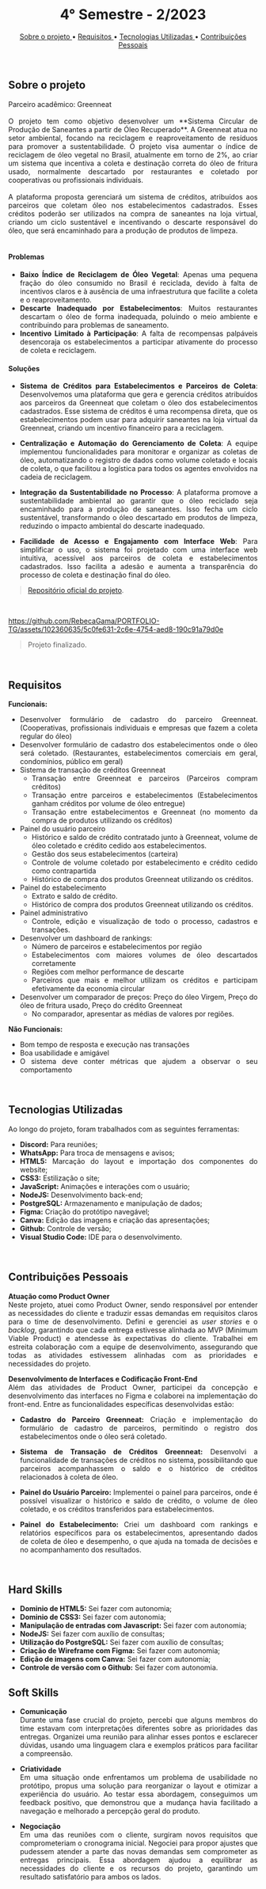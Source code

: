 <h1 align="center"> 4° Semestre - 2/2023 </h1>
<p align="center">
  <a href ="#sobre-o-projeto"> Sobre o projeto  </a>  • 
  <a href ="#requisitos"> Requisitos </a>  • 
  <a href ="#tecnologias-utilizadas"> Tecnologias Utilizadas </a>  •
  <a href ="#contribuições-pessoais"> Contribuições Pessoais </a>  
</p>

<br>

## Sobre o projeto 

<div align="justify">
  Parceiro acadêmico: Greenneat
  <br><br>
  O projeto tem como objetivo desenvolver um **Sistema Circular de Produção de Saneantes a partir de Óleo Recuperado**. A Greenneat atua no setor ambiental, focando na reciclagem e reaproveitamento de resíduos para promover a sustentabilidade. O projeto visa aumentar o índice de reciclagem de óleo vegetal no Brasil, atualmente em torno de 2%, ao criar um sistema que incentiva a coleta e destinação correta do óleo de fritura usado, normalmente descartado por restaurantes e coletado por cooperativas ou profissionais individuais.
  <br><br>
  A plataforma proposta gerenciará um sistema de créditos, atribuídos aos parceiros que coletam óleo nos estabelecimentos cadastrados. Esses créditos poderão ser utilizados na compra de saneantes na loja virtual, criando um ciclo sustentável e incentivando o descarte responsável do óleo, que será encaminhado para a produção de produtos de limpeza.

<div><br>

#### Problemas

- **Baixo Índice de Reciclagem de Óleo Vegetal**: Apenas uma pequena fração do óleo consumido no Brasil é reciclada, devido à falta de incentivos claros e à ausência de uma infraestrutura que facilite a coleta e o reaproveitamento.
- **Descarte Inadequado por Estabelecimentos**: Muitos restaurantes descartam o óleo de forma inadequada, poluindo o meio ambiente e contribuindo para problemas de saneamento.
- **Incentivo Limitado à Participação**: A falta de recompensas palpáveis desencoraja os estabelecimentos a participar ativamente do processo de coleta e reciclagem.

#### Soluções

- **Sistema de Créditos para Estabelecimentos e Parceiros de Coleta**: Desenvolvemos uma plataforma que gera e gerencia créditos atribuídos aos parceiros da Greenneat que coletam o óleo dos estabelecimentos cadastrados. Esse sistema de créditos é uma recompensa direta, que os estabelecimentos podem usar para adquirir saneantes na loja virtual da Greenneat, criando um incentivo financeiro para a reciclagem.
  
- **Centralização e Automação do Gerenciamento de Coleta**: A equipe implementou funcionalidades para monitorar e organizar as coletas de óleo, automatizando o registro de dados como volume coletado e locais de coleta, o que facilitou a logística para todos os agentes envolvidos na cadeia de reciclagem.
  
- **Integração da Sustentabilidade no Processo**: A plataforma promove a sustentabilidade ambiental ao garantir que o óleo reciclado seja encaminhado para a produção de saneantes. Isso fecha um ciclo sustentável, transformando o óleo descartado em produtos de limpeza, reduzindo o impacto ambiental do descarte inadequado.

- **Facilidade de Acesso e Engajamento com Interface Web**: Para simplificar o uso, o sistema foi projetado com uma interface web intuitiva, acessível aos parceiros de coleta e estabelecimentos cadastrados. Isso facilita a adesão e aumenta a transparência do processo de coleta e destinação final do óleo.
  
> [Repositório oficial do projeto](https://github.com/atomofatec/API-GREENNEAT).

<br>

https://github.com/RebecaGama/PORTFOLIO-TG/assets/102360635/5c0fe631-2c6e-4754-aed8-190c91a79d0e

> Projeto finalizado.

<br>
  
## Requisitos 
 
**Funcionais:**<br>
- Desenvolver formulário de cadastro do parceiro Greenneat. (Cooperativas, profissionais individuais e empresas que fazem a coleta regular do óleo)
- Desenvolver formulário de cadastro dos estabelecimentos onde o óleo será coletado. (Restaurantes, estabelecimentos comerciais em geral, condomínios, público em geral)
- Sistema de transação de créditos Greenneat
  - Transação entre Greenneat e parceiros (Parceiros compram créditos)
  - Transação entre parceiros e estabelecimentos (Estabelecimentos ganham créditos por volume de óleo entregue)
  - Transação entre estabelecimentos e Greenneat (no momento da compra de produtos utilizando os créditos)
- Painel do usuário parceiro
  - Histórico e saldo de crédito contratado junto à Greenneat, volume de óleo coletado e crédito cedido aos estabelecimentos.
  - Gestão dos seus estabelecimentos (carteira)
  - Controle de volume coletado por estabelecimento e crédito cedido como contrapartida
  - Histórico de compra dos produtos Greenneat utilizando os créditos.
- Painel do estabelecimento
  - Extrato e saldo de crédito.
  - Histórico de compra dos produtos Greenneat utilizando os créditos.
- Painel administrativo
  - Controle, edição e visualização de todo o processo, cadastros e transações.
- Desenvolver um dashboard de rankings:
  - Número de parceiros e estabelecimentos por região
  - Estabelecimentos com maiores volumes de óleo descartados corretamente
  - Regiões com melhor performance de descarte
  - Parceiros que mais e melhor utilizam os créditos e participam efetivamente da economia circular
- Desenvolver um comparador de preços: Preço do óleo Virgem, Preço do óleo de fritura usado, Preço do crédito Greenneat
  - No comparador, apresentar as médias de valores por regiões.

**Não Funcionais:**<br>
- Bom tempo de resposta e execução nas transações
- Boa usabilidade e amigável
- O sistema deve conter métricas que ajudem a observar o seu comportamento

<br>

## Tecnologias Utilizadas
Ao longo do projeto, foram trabalhados com as seguintes ferramentas:
<br>
  - **Discord:** Para reuniões;
  - **WhatsApp:** Para troca de mensagens e avisos;
  - **HTML5:** Marcação do layout e importação dos componentes do website; 
  - **CSS3:** Estilização o site;
  - **JavaScript:** Animações e interações com o usuário;
  - **NodeJS:** Desenvolvimento back-end;
  - **PostgreSQL:** Armazenamento e manipulação de dados;
  - **Figma:** Criação do protótipo navegável;
  - **Canva:** Edição das imagens e criação das apresentações;
  - **Github:** Controle de versão;
  - **Visual Studio Code:** IDE para o desenvolvimento.
  
<br>

## Contribuições Pessoais

**Atuação como Product Owner**  
Neste projeto, atuei como Product Owner, sendo responsável por entender as necessidades do cliente e traduzir essas demandas em requisitos claros para o time de desenvolvimento. Defini e gerenciei as *user stories* e o *backlog*, garantindo que cada entrega estivesse alinhada ao MVP (Minimum Viable Product) e atendesse às expectativas do cliente. Trabalhei em estreita colaboração com a equipe de desenvolvimento, assegurando que todas as atividades estivessem alinhadas com as prioridades e necessidades do projeto.

**Desenvolvimento de Interfaces e Codificação Front-End**  
Além das atividades de Product Owner, participei da concepção e desenvolvimento das interfaces no Figma e colaborei na implementação do front-end. Entre as funcionalidades específicas desenvolvidas estão:

- **Cadastro do Parceiro Greenneat:** Criação e implementação do formulário de cadastro de parceiros, permitindo o registro dos estabelecimentos onde o óleo será coletado.
  
- **Sistema de Transação de Créditos Greenneat:** Desenvolvi a funcionalidade de transações de créditos no sistema, possibilitando que parceiros acompanhassem o saldo e o histórico de créditos relacionados à coleta de óleo.

- **Painel do Usuário Parceiro:** Implementei o painel para parceiros, onde é possível visualizar o histórico e saldo de crédito, o volume de óleo coletado, e os créditos transferidos para estabelecimentos.

- **Painel do Estabelecimento:** Criei um dashboard com rankings e relatórios específicos para os estabelecimentos, apresentando dados de coleta de óleo e desempenho, o que ajuda na tomada de decisões e no acompanhamento dos resultados.

<br>

## Hard Skills
  - **Dominio de HTML5:** Sei fazer com autonomia;
  - **Dominio de CSS3:** Sei fazer com autonomia;
  - **Manipulação de entradas com Javascript:** Sei fazer com autonomia;
  - **NodeJS:** Sei fazer com auxílio de consultas;
  - **Utilização do PostgreSQL:** Sei fazer com auxílio de consultas; 
  - **Criação de Wireframe com Figma:** Sei fazer com autonomia;
  - **Edição de imagens com Canva:** Sei fazer com autonomia;
  - **Controle de versão com o Github:** Sei fazer com autonomia.


## Soft Skills

  - **Comunicação**  
Durante uma fase crucial do projeto, percebi que alguns membros do time estavam com interpretações diferentes sobre as prioridades das entregas. Organizei uma reunião para alinhar esses pontos e esclarecer dúvidas, usando uma linguagem clara e exemplos práticos para facilitar a compreensão.

  - **Criatividade**  
Em uma situação onde enfrentamos um problema de usabilidade no protótipo, propus uma solução para reorganizar o layout e otimizar a experiência do usuário. Ao testar essa abordagem, conseguimos um feedback positivo, que demonstrou que a mudança havia facilitado a navegação e melhorado a percepção geral do produto.

  - **Negociação**  
Em uma das reuniões com o cliente, surgiram novos requisitos que comprometeriam o cronograma inicial. Negociei para propor ajustes que pudessem atender a parte das novas demandas sem comprometer as entregas principais. Essa abordagem ajudou a equilibrar as necessidades do cliente e os recursos do projeto, garantindo um resultado satisfatório para ambos os lados. 
